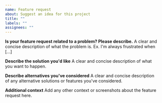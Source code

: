 ```yaml
---
name: Feature request
about: Suggest an idea for this project
title: ""
labels: ""
assignees: ""
---
```


**Is your feature request related to a problem? Please describe.**
A clear and concise description of what the problem is. Ex. I'm always frustrated when [...]

**Describe the solution you'd like**
A clear and concise description of what you want to happen.

**Describe alternatives you've considered**
A clear and concise description of any alternative solutions or features you've considered.

**Additional context**
Add any other context or screenshots about the feature request here.

<!--

PLEASE READ THE FAQs!!!

Q: How to hide jupyter Notebook?
Ans: &hide=jupyter%20notebook

Q: I could not figure out how to deploy on my own vercel instance
Ans:
  - docs: https://github.com/anuraghazra/github-readme-stats/#deploy-on-your-own-vercel-instance
  - YT tutorial by codeSTACKr: https://www.youtube.com/watch?v=n6d4KHSKqGk&feature=youtu.be&t=107

Q: Language Card is incorrect
Ans: Please read all the issues / comments before opening any issues regarding language card stats:
    - https://github.com/anuraghazra/github-readme-stats/issues/136#issuecomment-665164174
    - https://github.com/anuraghazra/github-readme-stats/issues/136#issuecomment-665172181

Q: How to count private stats?
Ans: We can only count private commits & we cannot access any other private info of any users, so it's not possible. only way is to deploy on your own instance & use your own PAT (Personal Access Token)

-->
